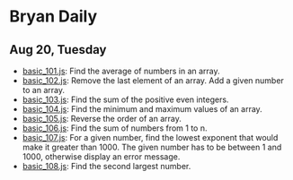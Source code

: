 # Bryan Daily

## Aug 20, Tuesday

- [basic_101.js](/Aug%2020/basic_101.js): Find the average of numbers in an array.
- [basic_102.js](/Aug%2020/basic_102.js): Remove the last element of an array. Add a given number to an array.
- [basic_103.js](/Aug%2020/basic_103.js): Find the sum of the positive even integers.
- [basic_104.js](/Aug%2020/basic_104.js): Find the minimum and maximum values of an array.
- [basic_105.js](/Aug%2020/basic_105.js): Reverse the order of an array.
- [basic_106.js](/Aug%2020/basic_106.js): Find the sum of numbers from 1 to n.
- [basic_107.js](/Aug%2020/basic_107.js): For a given number, find the lowest exponent that would make it greater than 1000. The given number has to be between 1 and 1000, otherwise display an error message.
- [basic_108.js](/Aug%2020/basic_108.js): Find the second largest number.